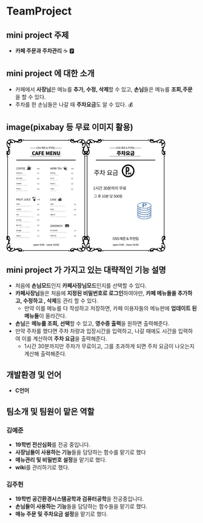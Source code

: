 # TeamProject
## mini project 주제

- **카페 주문과 주차관리** ☕  🅿️

## mini project 에 대한 소개

- 카페에서 **사장님**은 메뉴를 **추가, 수정, 삭제**할 수 있고, **손님**들은 메뉴를 **조회,주문**을 할 수 있다.
- 주차를 한 손님들은 나갈 때 **주차요금**도 알 수 있다. 💰

## image(pixabay 등 무료 이미지 활용)    
<img src="image1(commit).jpg" alt="image2" style="zoom:50%;" /><img src="image2(commit).jpg" alt="image2" style="zoom:50%;" />   

## mini project 가 가지고 있는 대략적인 기능 설명

- 처음에 **손님모드**인지 **카페사장님모드**인지를 선택할 수 있다.
- **카페사장님**들은 처음에 **지정된 비밀번호로 로그인**하여야만, **카페 메뉴들을 추가하고, 수정하고 , 삭제**등 관리 할 수 있다.
  - 만약 이를 메뉴를 다 작성하고 저장하면,  카페 이용자들의 메뉴판에 **업데이트 된 메뉴들**이 올라간다.
- **손님**은 **메뉴를 조회, 선택**할 수 있고, **영수증 출력**을 원하면 출력해준다.
- 만약 주차를 했다면 주차 차량과 입장시간을 입력하고, 나갈 때에도 시간을 입력하여 이를 계산하여 **주차 요금**을 출력해준다.
  - 1시간 30분까지만 주차가 무료이고, 그를 초과하게 되면 주차 요금이 나오는지 계산해 출력해준다.

## 개발환경 및 언어

- **C언어**

## 팀소개 및 팀원이 맡은 역할

### 김예준 
 + **19학번 전산심화**를 전공 중입니다.
 + **사장님들이 사용하는 기능**들을 담당하는 함수를 맡기로 했다
 + **메뉴관리 및 비밀번호 설정**을 맡기로 했다.
 + **wiki**를 관리하기로 했다.
 
### 김주헌
 + **19학번 공간환경시스템공학과 검퓨터공학**을 전공중입니다.
 + **손님들이 사용하는 기능**들을 담당하는 함수들을 맡기로 했다.
 + **메뉴 주문 및 주차요금 설정**을 맡기로 했다. 
